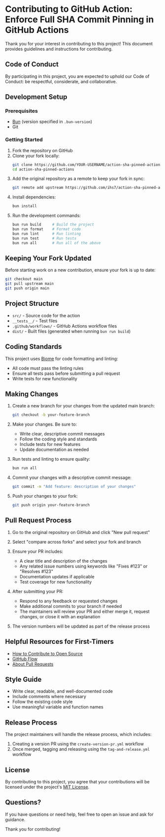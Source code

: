 # Contributing to GitHub Action: Enforce Full SHA Commit Pinning in GitHub Actions

Thank you for your interest in contributing to this project! This document provides guidelines and instructions for contributing.

## Code of Conduct

By participating in this project, you are expected to uphold our Code of Conduct: be respectful, considerate, and collaborative.

## Development Setup

### Prerequisites

- [Bun](https://bun.sh/) (version specified in `.bun-version`)
- Git

### Getting Started

1. Fork the repository on GitHub
2. Clone your fork locally:
   ```bash
   git clone https://github.com/YOUR-USERNAME/action-sha-pinned-actions.git
   cd action-sha-pinned-actions
   ```
3. Add the original repository as a remote to keep your fork in sync:
   ```bash
   git remote add upstream https://github.com/ihs7/action-sha-pinned-actions.git
   ```
4. Install dependencies:
   ```bash
   bun install
   ```
5. Run the development commands:
   ```bash
   bun run build     # Build the project
   bun run format    # Format code
   bun run lint      # Run linting
   bun run test      # Run tests
   bun run all       # Run all of the above
   ```

## Keeping Your Fork Updated

Before starting work on a new contribution, ensure your fork is up to date:

```bash
git checkout main
git pull upstream main
git push origin main
```

## Project Structure

- `src/` - Source code for the action
- `__tests__/` - Test files
- `.github/workflows/` - GitHub Actions workflow files
- `dist/` - Built files (generated when running `bun run build`)

## Coding Standards

This project uses [Biome](https://biomejs.dev/) for code formatting and linting:

- All code must pass the linting rules
- Ensure all tests pass before submitting a pull request
- Write tests for new functionality

## Making Changes

1. Create a new branch for your changes from the updated main branch:
   ```bash
   git checkout -b your-feature-branch
   ```

2. Make your changes. Be sure to:
   - Write clear, descriptive commit messages
   - Follow the coding style and standards
   - Include tests for new features
   - Update documentation as needed

3. Run tests and linting to ensure quality:
   ```bash
   bun run all
   ```

4. Commit your changes with a descriptive commit message:
   ```bash
   git commit -m "Add feature: description of your changes"
   ```

5. Push your changes to your fork:
   ```bash
   git push origin your-feature-branch
   ```

## Pull Request Process

1. Go to the original repository on GitHub and click "New pull request"

2. Select "compare across forks" and select your fork and branch

3. Ensure your PR includes:
   - A clear title and description of the changes
   - Any related issue numbers using keywords like "Fixes #123" or "Resolves #123"
   - Documentation updates if applicable
   - Test coverage for new functionality

4. After submitting your PR:
   - Respond to any feedback or requested changes
   - Make additional commits to your branch if needed
   - The maintainers will review your PR and either merge it, request changes, or close it with an explanation

5. The version numbers will be updated as part of the release process

## Helpful Resources for First-Timers

- [How to Contribute to Open Source](https://opensource.guide/how-to-contribute/)
- [GitHub Flow](https://guides.github.com/introduction/flow/)
- [About Pull Requests](https://help.github.com/articles/about-pull-requests/)

## Style Guide

- Write clear, readable, and well-documented code
- Include comments where necessary
- Follow the existing code style
- Use meaningful variable and function names

## Release Process

The project maintainers will handle the release process, which includes:

1. Creating a version PR using the `create-version-pr.yml` workflow
2. Once merged, tagging and releasing using the `tag-and-release.yml` workflow

## License

By contributing to this project, you agree that your contributions will be licensed under the project's [MIT License](LICENSE).

## Questions?

If you have questions or need help, feel free to open an issue and ask for guidance.

Thank you for contributing!
